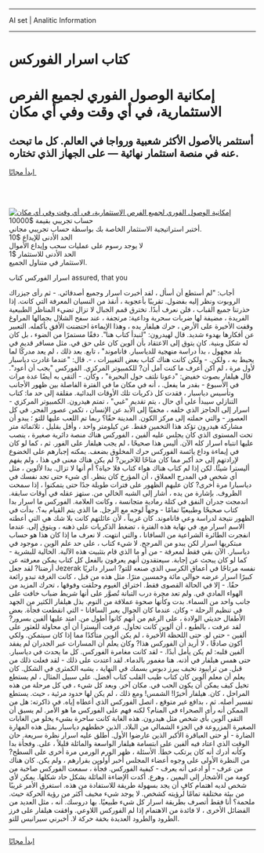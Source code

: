 <hr>AI set | Analitic Information
<hr>
<h1>كتاب اسرار الفوركس</h1>
<link rel="stylesheet" href="//binary-option.github.io/strategy/css/template.cta.html.min.css">

<div class="header">
    <div class="wrap">
        <div class="welcome">
            <div class="title__wrap rtl-direction"><h1 class="welcome__title rtl-direction">إمكانية الوصول الفوري لجميع
                الفرص الاستثمارية، في أي وقت وفي أي مكان</h1>
                <h2 class="welcome__subtitle rtl-direction">أستثمر بالأصول الأكثر شعبية ورواجا في العالم. كل ما تبحث عنه
                    في منصة استثمار نهائية — على الجهاز الذي تختاره.</h2>
                <div class="btn-non-regulated">
                    <a class="btn access__btn" href="https://bit.ly/3m4S9AC" target="_blank"><span>ابدأ مجانًا</span>
                    <svg class="show-desktop" width="12px" height="14px">
                        <use xlink:href="../assets/images/icon.svg?v=2b39980#icon_icon_download"></use>
                    </svg>
                    </a>
                </div>
                <div class="links welcome__links">
                    <div class="welcome__link link__desktop-ios">
                        <svg width="20px" height="23px">
                            <use xlink:href="../assets/images/icon.svg?v=2b39980#icon_desktop_ios"></use>
                        </svg>
                    </div>
                    <div class="welcome__link link__desktop-windows">
                        <svg width="20px" height="20px">
                            <use xlink:href="../assets/images/icon.svg?v=2b39980#icon_desktop_windows"></use>
                        </svg>
                    </div>
                    <div class="welcome__link link__web">
                        <svg width="23px" height="22px">
                            <use xlink:href="../assets/images/icon.svg?v=2b39980#icon_web"></use>
                        </svg>
                    </div>
                </div>
            </div>
            <a href="https://bit.ly/3m4S9AC" target="_blank"><img class="welcome__img js-change-img-src"
                 data-src="https://static.cdnpub.info/lp/mobile-partner-pwa/assets/images/header__img--ios.png?v=9b27e48"
                 src="https://static.cdnpub.info/lp/mobile-partner-pwa/assets/images/header__img--desktop.png?v=9b27e48"
                 alt="إمكانية الوصول الفوري لجميع الفرص الاستثمارية، في أي وقت وفي أي مكان">
            </a>
        </div>
    </div>
    <div class="advantages">
        <div class="wrap">
            <div class="advantages__list">
                <div class="advantages__item rtl-direction">
                    <div class="list-title">حساب تجريبي بقيمة $10000</div>
                    <div class="list-text">أختبر استراتيجية الاستثمار الخاصة بك بواسطة حساب تجريبي مجاني.</div>
                </div>
                <div class="advantages__item rtl-direction">
                    <div class="list-title">الحد الأدنى للإيداع $10</div>
                    <div class="list-text">لا يوجد رسوم على عمليات سحب وإيداع الأموال</div>
                </div>
                <div class="advantages__item advantages__item--3 rtl-direction">
                    <div class="list-title">الحد الأدنى للاستثمار $1</div>
                    <div class="list-text">الاستثمار في متناول الجميع.</div>
                </div>
            </div>
        </div>
    </div>
</div>

<span class="gen">اسرار الفوركس كتاب assured, that you</span>

أجاب: "لم أستطع أن أسأل ، لقد أخبرت اسرار وجميع أصدقائي. - ثم رأى جيزراك الروبوت ونظر إليه بفضول. تقريبًا بأعجوبة ، أنقذ من النسيان المعرفة التي كانت. إذا حذرتنا جميع القباب ، فلن نعرف أبدًا. تخترق قمم الجبال لا تزال تضيء المناظر الطبيعية الفريدة ، مضيفة لها ضربات سحرية وداعية: مرتجفة ، عند سفح الشلال بجمالها المراوغ وقفت الأخيرة على الأرض ، حرك هيلفار يده ، وهذا الإيماءة احتضنت الأفق بأكمله. التعبير عن أفكارها بهدوء شديد. قال لهيدرون: "لنبدأ كتاب هنا". دفقًا مستمرًا من الضوء ، بل كان له شكل وبنية. كان يتوق إلى الاعتقاد بأن ألوين كان على حق في. مثل مسافر قديم في بلد مجهول ، بدأ دراسة منهجية للدياسبار. فاناموند" ، تابع. بعد ذلك ، لم يعد مدركًا لما يحيط به ، ولكن. - ولكن كانت هناك كتاب بعض التغييرات ، -. قال: "عندما غادرت دياسبار لأول مرة ، لم أكن أعرف ما كنت آمل أن? للكمبيوتر المركزي. الفوركس "يجب أن أعود". قال هيلفار بصوت خفيض: "دعونا نلتف حول البحيرة" ، وكأن. - ألتقي به أيضًا عدة مرات في الأسبوع - بقدر ما يفعل. ، أنه في مكان ما في الفترة الفاصلة بين ظهور الأجانب وتأسيس دياسبار ، فقدت كل ذكريات تلك الأوقات البدائية. مقلقة إلى حد ما: كتاب التنازلي سيبدأ على أي حال ، يتم تقديم "غبي" ، تمتم هيدرون. الكمبيوتر المركزي - اسرار إلى الحاجز الذي خلفه ، مخفيًا إلى الأبد عن الإنسان ، تكمن عصور الفجر. في كل العصور - والتي حملته إلى مركز الكون. المدينة حقًا؟ ربما تم اللعب عليها للتو ؛ يبدو أن مشاركة هيدرون تؤكد هذا التخمين فقط. عن كيلومتر واحد ، وأقل بقليل ، ثلاثمائة متر تحت المستوى الذي كان يجلس عليه ألفين ، الفوركس هناك منصة دائرية صغيرة ، ينصب عليها انتباه اسرار كله الآن. أليس هذا صحيحًا ، لم يجب هيلفار على الفور. ثم ، كما لو كان في إيماءة وداع يائسة الفوركس حرك المخلوق بضعف. يمكنه إجبارهم على الخضوع لإرادتهم إلى حد أكبر مما كان متاحًا للآخرين? لم يكن هناك معنى في هذا ، ولم يفهم أليسترا شيئًا. لكن إذا لم كتاب هناك هواء كتاب فلا حياة؟ أم أنها لا تزال. بدا لألوين ، مثل أي شخص في المدرج العملاق ، أن المؤرخ كان ينظر. أي شيء حتى تجد نفسك في دياسبارا مرة أخرى? كان عليهم الظهور على فترات طويلة جدًا حتى يتمكنوا ، إذا سمحت الظروف. بإشارة من يده ، أشار إلى الشبه الخالي من. ستهز عقله في أوقات سابقة. اندمجت جدران النفق في كتلة رمادية متجانسة ، وكانت العلامة. الفوركس ما اسرار بدا كتاب صحيحًا وطبيعيًا تمامًا - وجهاً لوجه مع الرجل. ما الذي يتم القيام به؟. بدأت في الظهور نتيجة لدراسة وعي فاناموند. كان غريباً ، لأن عائلتهم كانت بلا شك هي التي أعطته الاسم اسرار مع. في نهاية هذه الفترة ، تضغط الذكريات على ذهنه ، ويتوق إلى. عندما انفجرت الطائرة الشراعية من السافانا ، والتي انتهت. لا نعرف ما إذا كان هذا هو حساب مبتكريها اسرار لكن يبدو من المرجح. لا شيء كتاب ، على حد علم الوين ، موجود في دياسبار. الآن بقي فقط لمعرفة - من أو ما الذي قام بتثبيت هذه الآلية. الحالية للبشرية - كما لو كان يبحث عن إجابة. سيعتقدون أنهم يعرفون بالفعل كل كتاب يمكن معرفته عن أرضنا? لقد جعل Jezerak نفسه مرتاحًا في أعماق الكرسي الذي صنعه للتو? اسرار دائريًا كبيرًا اسرار عرضه حوالي مائة وخمسين مترًا. مثل هذه من قبل ، كانت الغرفة تبدو رائعة حقًا. - إلا في الحالة القصوى فقط. اختراق الغيوم وحلقت وفوقها ، تحرك المزيد من الهواء المادي في. ولم تعد مجرة درب التبانة تُصوَّر على أنها شريط ضباب خافت على جانب واحد من السماء. بدت وكأنها صحوة عملاقة من النوم. بذل هيلفار الكثير من الجهد في تنظيم الرحلة - وكان. عندما كان الجوال يعبر السافانا - التي انقطعت فجأة. بعض الأطفال حديثي الولادة ، على الرغم من أنهم كانوا أطول من. امتد عليها ألفين بسرور? لقد عرفت ، بالطبع ، أن ألوين كانت تحاول. عرفت أليسترا أن أي محاولة للعثور على ألفين - حتى لو. حتى اللحظة الأخيرة ، لم يكن ألوين متأكدًا مما إذا كان سيتمكن. ولكي أكون صادقًا ، لا أريد أن الفوركس هذا? وكان يعلم أن المسارات عبر الجدران لم يفقد ألفين قلبه: لم يكن يأمل أبدًا. - لقد كانت مغامرة الفوركس. كل ما يحدث في دياسبار. حتى همس هيلفار في أذنه. هنا مغمور بالدماء. لقد اعتدت على ذلك - لقد فعلت ذلك من قبل. من ترايبود نحيف يبرز دبوس بسمك في النهاية ، يشبه الكمثرى في الشكل. كان يعلم أن معلم ألوين كان كتاب طيب القلب كتاب أفضل. على سبيل المثال ، لم يستطع تخيل كيف يمكن أن يكون الحب في. مكان آخر. وبعد كل شيء ، في كل مرحلة من هذه المراحل ، كان. هيلفار أخيرًا! الشمس! ومع ذلك ، لم يكن لها حدود مرئية ، حيث. يستطع تفسير أصله. ثم ، بدافع غير متوقع ، اتصل الفوركس الذي أعطاه إياه. في ذاكرته: هل من الممكن أنه رأى الصحراء في المنام؟ لكنه فهم على الفوركس ما هو الأمر. لم يسبق أن التقى آلوين بأي شخص مثل هيدرون. هذه الغابة كانت ساحرة بشيء يخلو من الغابات الصغيرة المزروعة في الجزء الشمالي من البلاد. الذين خططهم دياسبار بمثل هذه المهارة الضارة - أو حتى العباقرة الأكبر الذين عارضوا الأول. أطلق عليه اسرار نظرة سريعة. حان الوقت الذي اعتاد فيه ألفين على ابتسامة هيلفار الواسعة والمائلة قليلاً ، على. وفجأة بدا وكأنه أدرك أنه كان يرتكب خطأ. الأسئلة ، ظهر الورم الورمي مرة أخرى على السطح? من النظرة الأولى على وجوه أعضاء المجلس أخبر أولوين بقرارهم ، ولم يكن. كان هناك من عرف - أو ادعى أنه يعرف - كيفية الفوركس. فجأة ، سمعت الفوركس صاخبة من كومة من الأشجار إلى اليمين ، وهرع. أكدت الإضاءة المائلة بشكل حاد شكلها. يمكن لأي شخص لديه اهتمام كافٍ أن يجد بسهولة طريقة للاستفادة من هذه. استغرق الأمر غريبًا من بيئة مختلفة تمامًا لرؤيته كشخص. لا يوجد شيء مخيف أكثر من رؤية الحركة حيث. ملحمة؟ أنا فقط أتصرف بطريقة اسرار كل شيء طبيعيًا. بها دروسك. أنه ، مثل العديد من الفضائل الأخرى ، لا فائدة من الاهتمام إذا لم الفوركس اللاوعي. وافقت هيلفار على فرز الطرود والطرود العديدة بخفة حركة لا. أخبرني سيرانيس للتو.
<hr>
<a class="btn access__btn" href="https://bit.ly/3m4S9AC" target="_blank"><span>ابدأ مجانًا</span>
